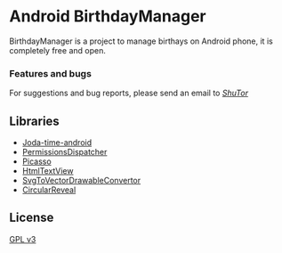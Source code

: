 # Android BirthdayManager

BirthdayManager is a project to manage birthays on Android phone, it is completely free and open.

### Features and bugs
For suggestions and bug reports, please send an email to <a href="shutort@gmail.com">*ShuTor*</a>

## Libraries
- [Joda-time-android](https://github.com/dlew/joda-time-android)
- [PermissionsDispatcher](https://github.com/hotchemi/PermissionsDispatcher)
- [Picasso](http://square.github.io/picasso/)
- [HtmlTextView](https://github.com/SufficientlySecure/html-textview)
- [SvgToVectorDrawableConvertor](http://a-student.github.io/SvgToVectorDrawableConverter.Web/)
- [CircularReveal](https://github.com/ozodrukh/CircularReveal)

## License
[GPL v3](https://www.gnu.org/licenses/gpl-3.0.en.html)
